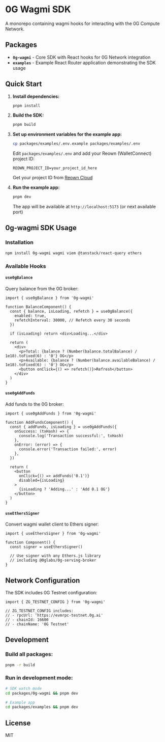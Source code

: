 # 0G Wagmi SDK

A monorepo containing wagmi hooks for interacting with the 0G Compute Network.

## Packages

- **`0g-wagmi`** - Core SDK with React hooks for 0G Network integration
- **`examples`** - Example React Router application demonstrating the SDK usage

## Quick Start

1. **Install dependencies:**
   ```bash
   pnpm install
   ```

2. **Build the SDK:**
   ```bash
   pnpm build
   ```

3. **Set up environment variables for the example app:**
   ```bash
   cp packages/examples/.env.example packages/examples/.env
   ```
   
   Edit `packages/examples/.env` and add your Reown (WalletConnect) project ID:
   ```
   REOWN_PROJECT_ID=your_project_id_here
   ```
   
   Get your project ID from [Reown Cloud](https://cloud.reown.com/)

4. **Run the example app:**
   ```bash
   pnpm dev
   ```

   The app will be available at `http://localhost:5173` (or next available port)

## 0g-wagmi SDK Usage

### Installation
```bash
npm install 0g-wagmi wagmi viem @tanstack/react-query ethers
```

### Available Hooks

#### `use0gBalance`
Query balance from the 0G broker:

```tsx
import { use0gBalance } from '0g-wagmi'

function BalanceComponent() {
  const { balance, isLoading, refetch } = use0gBalance({
    enabled: true,
    refetchInterval: 30000, // Refetch every 30 seconds
  })

  if (isLoading) return <div>Loading...</div>
  
  return (
    <div>
      <p>Total: {balance ? (Number(balance.totalBalance) / 1e18).toFixed(6) : '0'} OG</p>
      <p>Available: {balance ? (Number(balance.availableBalance) / 1e18).toFixed(6) : '0'} OG</p>
      <button onClick={() => refetch()}>Refresh</button>
    </div>
  )
}
```

#### `use0gAddFunds`
Add funds to the 0G broker:

```tsx
import { use0gAddFunds } from '0g-wagmi'

function AddFundsComponent() {
  const { addFunds, isLoading } = use0gAddFunds({
    onSuccess: (txHash) => {
      console.log('Transaction successful:', txHash)
    },
    onError: (error) => {
      console.error('Transaction failed:', error)
    },
  })

  return (
    <button 
      onClick={() => addFunds('0.1')}
      disabled={isLoading}
    >
      {isLoading ? 'Adding...' : 'Add 0.1 OG'}
    </button>
  )
}
```

#### `useEthersSigner`
Convert wagmi wallet client to Ethers signer:

```tsx
import { useEthersSigner } from '0g-wagmi'

function Component() {
  const signer = useEthersSigner()
  
  // Use signer with any Ethers.js library
  // including @0glabs/0g-serving-broker
}
```

## Network Configuration

The SDK includes 0G Testnet configuration:

```tsx
import { ZG_TESTNET_CONFIG } from '0g-wagmi'

// ZG_TESTNET_CONFIG includes:
// - rpcUrl: 'https://evmrpc-testnet.0g.ai'
// - chainId: 16600
// - chainName: '0G Testnet'
```

## Development

### Build all packages:
```bash
pnpm -r build
```

### Run in development mode:
```bash
# SDK watch mode
cd packages/0g-wagmi && pnpm dev

# Example app
cd packages/examples && pnpm dev
```

## License

MIT